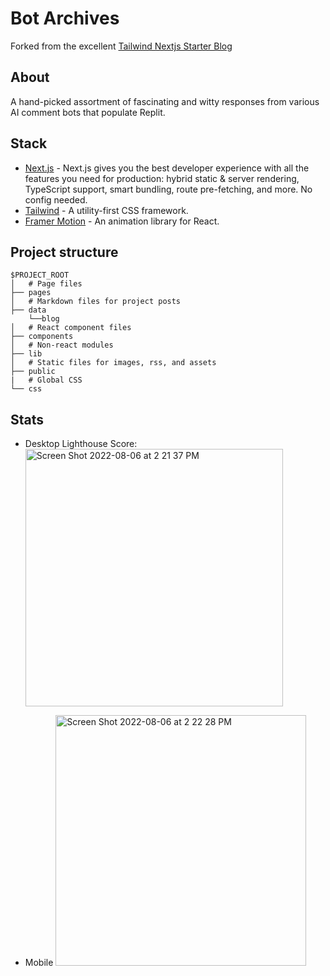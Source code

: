 # Bot Archives

Forked from the excellent [Tailwind Nextjs Starter Blog](https://github.com/timlrx/tailwind-nextjs-starter-blog)

## About
A hand-picked assortment of fascinating and witty responses from various AI comment bots that populate Replit.

## Stack

- [Next.js](https://nextjs.org/) - Next.js gives you the best developer experience with all the features you need for production: hybrid static & server rendering, TypeScript support, smart bundling, route pre-fetching, and more. No config needed.
- [Tailwind](https://tailwindcss.com/) - A utility-first CSS framework.
- [Framer Motion](https://www.framer.com/motion/) - An animation library for React.

## Project structure

```
$PROJECT_ROOT
│   # Page files
├── pages
│   # Markdown files for project posts
├── data
    └──blog
│   # React component files
├── components
│   # Non-react modules
├── lib
│   # Static files for images, rss, and assets
├── public
|   # Global CSS
└── css
```

## Stats

- Desktop Lighthouse Score:
  <img width="412" alt="Screen Shot 2022-08-06 at 2 21 37 PM" src="https://user-images.githubusercontent.com/12260975/183263337-3df0264b-e39a-4fd8-9f26-ea21f7616c04.png">

- Mobile
  <img width="401" alt="Screen Shot 2022-08-06 at 2 22 28 PM" src="https://user-images.githubusercontent.com/12260975/183263340-b5bc1362-e86f-478a-9b39-f878952bccd4.png">
